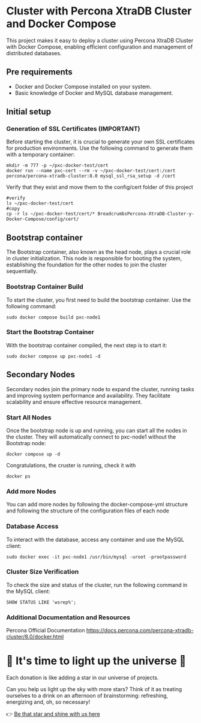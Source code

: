# Cluster with Percona XtraDB Cluster and Docker Compose

This project makes it easy to deploy a cluster using Percona XtraDB Cluster with Docker Compose, enabling efficient configuration and management of distributed databases.

## Pre requirements

- Docker and Docker Compose installed on your system.
- Basic knowledge of Docker and MySQL database management.

## Initial setup

### Generation of SSL Certificates (IMPORTANT)

Before starting the cluster, it is crucial to generate your own SSL certificates for production environments. Use the following command to generate them with a temporary container:

```
mkdir -m 777 -p ~/pxc-docker-test/cert
docker run --name pxc-cert --rm -v ~/pxc-docker-test/cert:/cert percona/percona-xtradb-cluster:8.0 mysql_ssl_rsa_setup -d /cert
```
Verify that they exist and move them to the config/cert folder of this project
```
#verify
ls ~/pxc-docker-test/cert
#copy
cp -r ls ~/pxc-docker-test/cert/* BreadcrumbsPercona-XtraDB-Cluster-y-Docker-Compose/config/cert/
```

## Bootstrap container

The Bootstrap container, also known as the head node, plays a crucial role in cluster initialization. This node is responsible for booting the system, establishing the foundation for the other nodes to join the cluster sequentially.

### Bootstrap Container Build

To start the cluster, you first need to build the bootstrap container. Use the following command:
```
sudo docker compose build pxc-node1
```
### Start the Bootstrap Container

With the bootstrap container compiled, the next step is to start it:
```
sudo docker compose up pxc-node1 -d
```

## Secondary Nodes

Secondary nodes join the primary node to expand the cluster, running tasks and improving system performance and availability. They facilitate scalability and ensure effective resource management.

### Start All Nodes

Once the bootstrap node is up and running, you can start all the nodes in the cluster.
They will automatically connect to pxc-node1 without the Bootstrap node:
```
docker compose up -d
```
Congratulations, the cruster is running, check it with
```
docker ps 
```
### Add more Nodes

You can add more nodes by following the docker-compose-yml structure and following the structure of the configuration files of each node

### Database Access

To interact with the database, access any container and use the MySQL client:
```
sudo docker exec -it pxc-node1 /usr/bin/mysql -uroot -prootpassword
```
### Cluster Size Verification

To check the size and status of the cluster, run the following command in the MySQL client:
```
SHOW STATUS LIKE 'wsrep%';
```
### Additional Documentation and Resources

Percona Official Documentation
https://docs.percona.com/percona-xtradb-cluster/8.0/docker.html

# 🌌 It's time to light up the universe 🌌

Each donation is like adding a star in our universe of projects.

Can you help us light up the sky with more stars? Think of it as treating ourselves to a drink on an afternoon of brainstorming: refreshing, energizing and, oh, so necessary!

👉 [Be that star and shine with us here](https://donate.stripe.com/7sIbKicyugmgd6E289)

